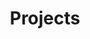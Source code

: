 ---
title: Projects
layout: "layouts/list_post.njk"
postCollection: "project"
eleventyNavigation:
  key: Projects
  order: 2
---